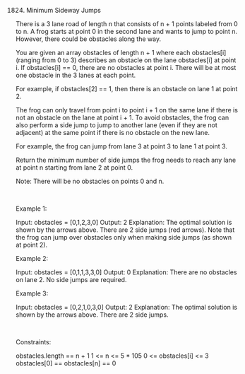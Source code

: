 1824. Minimum Sideway Jumps

There is a 3 lane road of length n that consists of n + 1 points labeled from 0 to n. A frog starts at point 0 in the second lane and wants to jump to point n. However, there could be obstacles along the way.

You are given an array obstacles of length n + 1 where each obstacles[i] (ranging from 0 to 3) describes an obstacle on the lane obstacles[i] at point i. If obstacles[i] == 0, there are no obstacles at point i. There will be at most one obstacle in the 3 lanes at each point.

For example, if obstacles[2] == 1, then there is an obstacle on lane 1 at point 2.

The frog can only travel from point i to point i + 1 on the same lane if there is not an obstacle on the lane at point i + 1. To avoid obstacles, the frog can also perform a side jump to jump to another lane (even if they are not adjacent) at the same point if there is no obstacle on the new lane.

For example, the frog can jump from lane 3 at point 3 to lane 1 at point 3.

Return the minimum number of side jumps the frog needs to reach any lane at point n starting from lane 2 at point 0.

Note: There will be no obstacles on points 0 and n.

 

Example 1:

Input: obstacles = [0,1,2,3,0]
Output: 2 
Explanation: The optimal solution is shown by the arrows above. There are 2 side jumps (red arrows).
Note that the frog can jump over obstacles only when making side jumps (as shown at point 2).


Example 2:

Input: obstacles = [0,1,1,3,3,0]
Output: 0
Explanation: There are no obstacles on lane 2. No side jumps are required.


Example 3:

Input: obstacles = [0,2,1,0,3,0]
Output: 2
Explanation: The optimal solution is shown by the arrows above. There are 2 side jumps.


 

Constraints:

obstacles.length == n + 1
1 <= n <= 5 * 105
0 <= obstacles[i] <= 3
obstacles[0] == obstacles[n] == 0